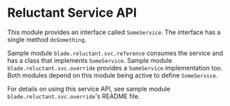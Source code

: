 # Reluctant Service API

This module provides an interface called `SomeService`. The interface has a
single method `doSomething`.

Sample module `blade.reluctant.svc.reference` consumes the service and has a
class that implements `SomeService`. Sample module
`blade.reluctant.svc.override` provides a `SomeService` implementation too. Both
modules depend on this module being active to define `SomeService`.

For details on using this service API, see sample module `blade.reluctant.svc.override`'s
README file. 
